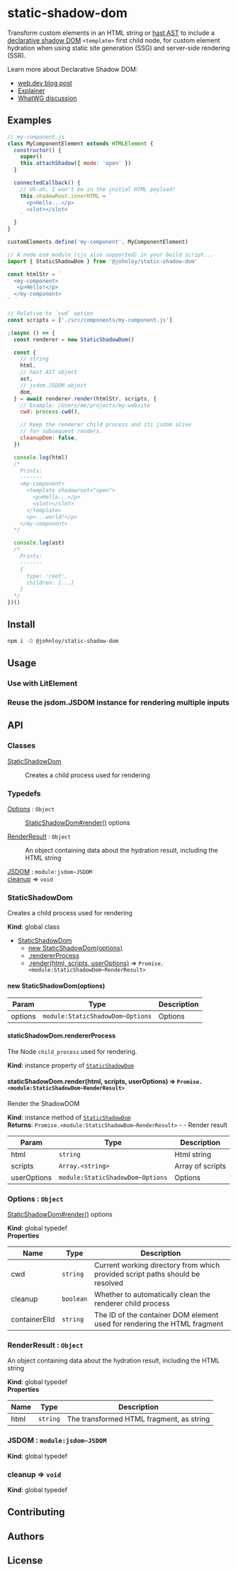 # static-shadow-dom

Transform custom elements in an HTML string or [hast AST](https://github.com/syntax-tree/hast) to include a [declarative shadow DOM](https://github.com/mfreed7/declarative-shadow-dom/blob/master/README.md) `<template>` first child node, for custom element hydration when using static site generation (SSG) and server-side rendering (SSR).

Learn more about Declarative Shadow DOM:

- [web.dev blog post](https://web.dev/declarative-shadow-dom/)
- [Explainer](https://github.com/mfreed7/declarative-shadow-dom/blob/master/README.md)
- [WhatWG discussion](https://github.com/whatwg/dom/issues/831)

## Examples

```javascript
// my-component.js
class MyComponentElement extends HTMLElement {
  constructor() {
    super()
    this.attachShadow({ mode: 'open' })
  }

  connectedCallback() {
    // Uh-oh, I won't be in the initial HTML payload!
    this.shadowRoot.innerHTML = `
      <p>Hello...</p>
      <slot></slot>
    `
  }
}

customElements.define('my-component', MyComponentElement)
```

```javascript
// A node esm module (cjs also supported) in your build script...
import { StaticShadowDom } from '@johnloy/static-shadow-dom'

const htmlStr = `
  <my-component>
   <p>Hello!</p> 
  </my-component>
`

// Relative to `cwd` option
const scripts = ['./src/components/my-component.js']

;(async () => {
  const renderer = new StaticShadowDom()

  const {
    // string
    html,
    // hast AST object
    ast,
    // jsdom.JSDOM object
    dom,
  } = await renderer.render(htmlStr, scripts, {
    // Example: /Users/me/projects/my-website
    cwd: process.cwd(),

    // Keep the renderer child process and its jsdom alive
    // for subsequent renders.
    cleanupDom: false,
  })

  console.log(html)
  /*
    Prints:
    -------
    <my-component>
      <template shadowroot="open">
        <p>Hello...</p>
        <slot></slot> 
      </template>
      <p>...world!</p> 
    </my-component>
  */

  console.log(ast)
  /*
    Prints:
    -------
    {
      type: 'root',
      children: [...]
    }
  */
})()
```

## Install

```sh
npm i -D @johnloy/static-shadow-dom
```

## Usage

### Use with LitElement

### Reuse the jsdom.JSDOM instance for rendering multiple inputs

## API

<!-- api -->
### Classes

<dl>
<dt><a href="#StaticShadowDom">StaticShadowDom</a></dt>
<dd><p>Creates a child process used for rendering</p>
</dd>
</dl>

### Typedefs

<dl>
<dt><a href="#Options">Options</a> : <code>Object</code></dt>
<dd><p><a href="#StaticShadowDom+render">StaticShadowDom#render()</a> options</p>
</dd>
<dt><a href="#RenderResult">RenderResult</a> : <code>Object</code></dt>
<dd><p>An object containing data about the hydration result, including
  the HTML string</p>
</dd>
<dt><a href="#JSDOM">JSDOM</a> : <code>module:jsdom~JSDOM</code></dt>
<dd></dd>
<dt><a href="#cleanup">cleanup</a> ⇒ <code>void</code></dt>
<dd></dd>
</dl>

<a name="StaticShadowDom"></a>

### StaticShadowDom
Creates a child process used for rendering

**Kind**: global class  

* [StaticShadowDom](#StaticShadowDom)
    * [new StaticShadowDom(options)](#new_StaticShadowDom_new)
    * [.rendererProcess](#StaticShadowDom+rendererProcess)
    * [.render(html, scripts, userOptions)](#StaticShadowDom+render) ⇒ <code>Promise.&lt;module:StaticShadowDom~RenderResult&gt;</code>

<a name="new_StaticShadowDom_new"></a>

#### new StaticShadowDom(options)

| Param | Type | Description |
| --- | --- | --- |
| options | <code>module:StaticShadowDom~Options</code> | Options |

<a name="StaticShadowDom+rendererProcess"></a>

#### staticShadowDom.rendererProcess
The Node `child_process` used for rendering.

**Kind**: instance property of [<code>StaticShadowDom</code>](#StaticShadowDom)  
<a name="StaticShadowDom+render"></a>

#### staticShadowDom.render(html, scripts, userOptions) ⇒ <code>Promise.&lt;module:StaticShadowDom~RenderResult&gt;</code>
Render the ShadowDOM

**Kind**: instance method of [<code>StaticShadowDom</code>](#StaticShadowDom)  
**Returns**: <code>Promise.&lt;module:StaticShadowDom~RenderResult&gt;</code> - - Render result  

| Param | Type | Description |
| --- | --- | --- |
| html | <code>string</code> | Html string |
| scripts | <code>Array.&lt;string&gt;</code> | Array of scripts |
| userOptions | <code>module:StaticShadowDom~Options</code> | Options |

<a name="Options"></a>

### Options : <code>Object</code>
[StaticShadowDom#render()](#StaticShadowDom+render) options

**Kind**: global typedef  
**Properties**

| Name | Type | Description |
| --- | --- | --- |
| cwd | <code>string</code> | Current working directory from which provided script paths should be resolved |
| cleanup | <code>boolean</code> | Whether to automatically clean the renderer child process |
| containerElId | <code>string</code> | The ID of the container DOM element used for rendering the   HTML fragment |

<a name="RenderResult"></a>

### RenderResult : <code>Object</code>
An object containing data about the hydration result, including
  the HTML string

**Kind**: global typedef  
**Properties**

| Name | Type | Description |
| --- | --- | --- |
| html | <code>string</code> | The transformed HTML fragment, as string |

<a name="JSDOM"></a>

### JSDOM : <code>module:jsdom~JSDOM</code>
**Kind**: global typedef  
<a name="cleanup"></a>

### cleanup ⇒ <code>void</code>
**Kind**: global typedef  

<!-- /api -->

## Contributing

## Authors

## License
